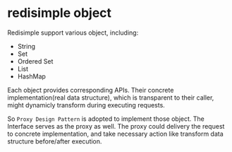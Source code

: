 # redisimple object

Redisimple support various object, including:

- String
- Set
- Ordered Set
- List
- HashMap

Each object provides corresponding APIs. Their concrete implementation(real data structure), which is transparent to their caller, might dynamicly transform during executing requests.

So `Proxy Design Pattern` is adopted to implement those object. The Interface serves as the proxy as well. The proxy could delivery the request to concrete implementation, and take necessary action like transform data structure before/after execution.
